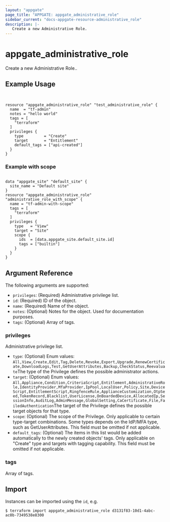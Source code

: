 ```yaml
---
layout: "appgate"
page_title: "APPGATE: appgate_administrative_role"
sidebar_current: "docs-appgate-resource-administrative_role"
description: |-
   Create a new Administrative Role.
---
```


# appgate_administrative_role

Create a new Administrative Role..

## Example Usage

```hcl


resource "appgate_administrative_role" "test_administrative_role" {
  name  = "tf-admin"
  notes = "hello world"
  tags = [
    "terraform"
  ]
  privileges {
    type         = "Create"
    target       = "Entitlement"
    default_tags = ["api-created"]
  }
}

```

### Example with scope


```hcl

data "appgate_site" "default_site" {
  site_name = "Default site"
}
resource "appgate_administrative_role" "administrative_role_with_scope" {
  name = "tf-admin-with-scope"
  tags = [
    "terraform"
  ]
  privileges {
    type   = "View"
    target = "Site"
    scope {
      ids  = [data.appgate_site.default_site.id]
      tags = ["builtin"]
    }
  }
}

```

## Argument Reference

The following arguments are supported:


* `privileges`: (Required) Administrative privilege list.
* `id`: (Required) ID of the object.
* `name`: (Required) Name of the object.
* `notes`: (Optional) Notes for the object. Used for documentation purposes.
* `tags`: (Optional) Array of tags.


### privileges
Administrative privilege list.

* `type`:  (Optional)  Enum values: `All,View,Create,Edit,Tag,Delete,Revoke,Export,Upgrade,RenewCertificate,DownloadLogs,Test,GetUserAttributes,Backup,CheckStatus,Reevaluate`The type of the Privilege defines the possible administrator actions.
* `target`:  (Optional)  Enum values: `All,Appliance,Condition,CriteriaScript,Entitlement,AdministrativeRole,IdentityProvider,MfaProvider,IpPool,LocalUser,Policy,Site,DeviceScript,EntitlementScript,RingfenceRule,ApplianceCustomization,OtpSeed,TokenRecord,Blacklist,UserLicense,OnBoardedDevice,AllocatedIp,SessionInfo,AuditLog,AdminMessage,GlobalSetting,CaCertificate,File,FailedAuthentication`The target of the Privilege defines the possible target objects for that type.
* `scope`:  (Optional) The scope of the Privilege. Only applicable to certain type-target combinations. Some types depends on the IdP/MFA type, such as GetUserAttributes. This field must be omitted if not applicable.
* `default_tags`:  (Optional) The items in this list would be added automatically to the newly created objects' tags. Only applicable on "Create" type and targets with tagging capability. This field must be omitted if not applicable.
### tags
Array of tags.




## Import

Instances can be imported using the `id`, e.g.

```
$ terraform import appgate_administrative_role d3131f83-10d1-4abc-ac0b-7349538e8300
```
